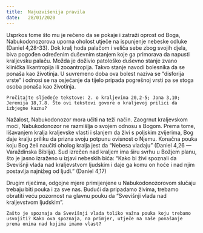 ```yaml
---
title:  Najuzvišenija pravila
date:   28/01/2020
---
```


Usprkos tome što mu je rečeno da se pokaje i zatraži oprost od Boga, Nabukodonozorova uporna oholost utječe na ispunjenje nebeske odluke (Daniel 4,28-33). Dok kralj hoda palačom i veliča sebe zbog svojih djela, biva pogođen određenim duševnim stanjem koje ga primorava da napusti kraljevsku palaču. Možda je doživio patološko duševno stanje zvano klinička likantropija ili zooantropija. Takvo stanje navodi bolesnika da se ponaša kao životinja. U suvremeno doba ova bolest naziva se “disforija vrste” i odnosi se na osjećanje da tijelo pripada pogrešnoj vrsti pa se stoga osoba ponaša kao životinja.

`Pročitajte sljedeće tekstove: 2. o kraljevima 20,2-5; Jona 3,10; Jeremija 18,7.8. Što ovi tekstovi govore o kraljevoj prilici da izbjegne kaznu?`

Nažalost, Nabukodonozor mora učiti na teži način. Zaogrnut kraljevskom moći, Nabukodonozor ne razmišlja o svojem odnosu s Bogom. Prema tome, lišavanjem kralja kraljevske vlasti i slanjem da živi s poljskim zvijerima, Bog daje kralju priliku da prizna svoju potpunu ovisnost o Njemu. Konačna pouka koju Bog želi naučiti oholog kralja jest da “Nebesa vladaju” (Daniel 4,26 — Varaždinska Biblija). Sud izrečen nad kraljem ima širu svrhu u Božjem planu, što je jasno izraženo u izjavi nebeskih bića: “Kako bi živi spoznali da Svevišnji vlada nad kraljevstvom ljudskim i daje ga komu on hoće i nad njim postavlja najnižeg od ljudi.” (Daniel 4,17)

Drugim riječima, odgojne mjere primijenjene u Nabukodonozorovom slučaju trebaju biti pouka i za sve nas. Budući da pripadamo živima, trebamo obratiti veću pozornost na glavnu pouku da “Svevišnji vlada nad kraljevstvom ljudskim”.

`Zašto je spoznaja da Svevišnji vlada toliko važna pouka koju trebamo usvojiti? Kako ova spoznaja, na primjer, utječe na naše ponašanje prema onima nad kojima imamo vlast?`

